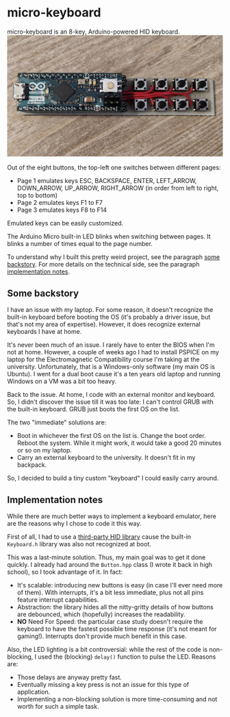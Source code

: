 # micro-keyboard
micro-keyboard is an 8-key, Arduino-powered HID keyboard. 
![micro-keyboard image](./micro-keyboard.jpeg)


Out of the eight buttons, the top-left one switches between different
pages:

- Page 1 emulates keys ESC, BACKSPACE, ENTER, LEFT_ARROW, DOWN_ARROW,
  UP_ARROW, RIGHT_ARROW (in order from left to right, top to bottom)
- Page 2 emulates keys F1 to F7
- Page 3 emulates keys F8 to F14

Emulated keys can be easily customized.


The Arduino Micro built-in LED blinks when switching between pages.
It blinks a number of times equal to the page number.


To understand why I built this pretty weird project, see the paragraph
[some backstory](#some-backstory).
For more details on the technical side, see the paragraph
[implementation notes](#implementation-notes).



## Some backstory
I have an issue with my laptop. For some reason, it doesn't recognize
the built-in keyboard before booting the OS (it's probably a driver
issue, but that's not my area of expertise).
However, it does recognize external keyboards I have at home.

It's never been much of an issue. I rarely have to enter the BIOS when
I'm not at home.
However, a couple of weeks ago I had to install PSPICE on my laptop for
the Electromagnetic Compatibility course I'm taking at the university.
Unfortunately, that is a Windows-only software (my main OS is Ubuntu).
I went for a dual boot cause it's a ten years old laptop and running
Windows on a VM was a bit too heavy.


Back to the issue.
At home, I code with an external monitor and keyboard.
So, I didn't discover the issue till it was too late: I can't control
GRUB with the built-in keyboard.
GRUB just boots the first OS on the list.


The two "immediate" solutions are:

- Boot in whichever the first OS on the list is. Change the boot order.
  Reboot the system. While it might work, it would take a good 20 minutes
  or so on my laptop.
- Carry an external keyboard to the university. It doesn't fit in my
  backpack.

So, I decided to build a tiny custom "keyboard" I could easily
carry around.




## Implementation notes
While there are much better ways to implement a keyboard emulator, here
are the reasons why I chose to code it this way.


First of all, I had to use a [third-party HID library](https://github.com/NicoHood/HID)
cause the built-in `Keyboard.h` library was also not recognized at boot.


This was a last-minute solution.
Thus, my main goal was to get it done quickly.
I already had around the `Button.hpp` class (I wrote it back in high
school), so I took advantage of it. In fact:

- It's scalable: introducing new buttons is easy (in case I'll ever
  need more of them). With interrupts, it's a bit less immediate, plus
  not all pins feature interrupt capabilities.
- Abstraction: the library hides all the nitty-gritty details of how
  buttons are debounced, which (hopefully) increases the readability.
- **NO** Need For Speed: the particular case study doesn't require the
  keyboard to have the fastest possible time response (it's not meant for
  gaming!). Interrupts don't provide much benefit in this case.


Also, the LED lighting is a bit controversial: while the rest of the code
is non-blocking, I used the (blocking) `delay()` function to pulse the
LED. Reasons are:

- Those delays are anyway pretty fast.
- Eventually missing a key press is not an issue for this type of
  application.
- Implementing a non-blocking solution is more time-consuming and not
  worth for such a simple task.
